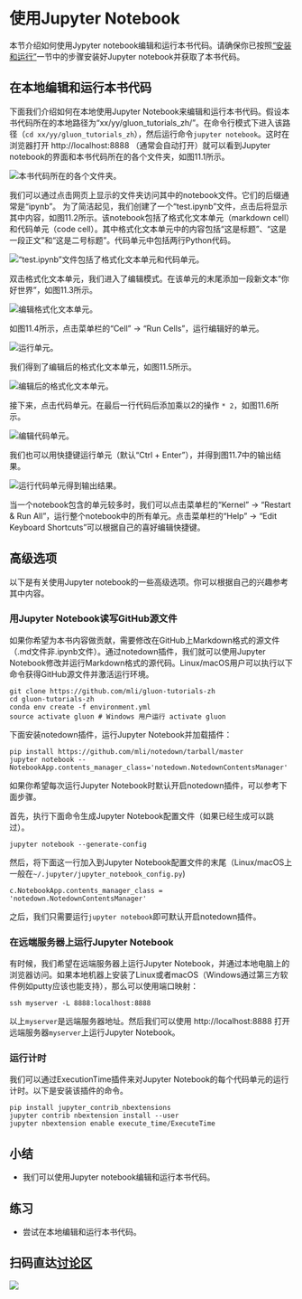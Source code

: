 # 使用Jupyter Notebook

本节介绍如何使用Jypyter notebook编辑和运行本书代码。请确保你已按照[“安装和运行”](../chapter_prerequisite/install.md)一节中的步骤安装好Jupyter notebook并获取了本书代码。


## 在本地编辑和运行本书代码

下面我们介绍如何在本地使用Jupyter Notebook来编辑和运行本书代码。假设本书代码所在的本地路径为“xx/yy/gluon_tutorials_zh/”。在命令行模式下进入该路径（`cd xx/yy/gluon_tutorials_zh`），然后运行命令`jupyter notebook`。这时在浏览器打开 http://localhost:8888 （通常会自动打开）就可以看到Jupyter notebook的界面和本书代码所在的各个文件夹，如图11.1所示。

![本书代码所在的各个文件夹。](../img/jupyter00.png)


我们可以通过点击网页上显示的文件夹访问其中的notebook文件。它们的后缀通常是“ipynb”。
为了简洁起见，我们创建了一个“test.ipynb”文件，点击后将显示其中内容，如图11.2所示。该notebook包括了格式化文本单元（markdown cell）和代码单元（code cell）。其中格式化文本单元中的内容包括“这是标题”、“这是一段正文”和“这是二号标题”。代码单元中包括两行Python代码。

![“test.ipynb”文件包括了格式化文本单元和代码单元。](../img/jupyter01.png)


双击格式化文本单元，我们进入了编辑模式。在该单元的末尾添加一段新文本“你好世界”，如图11.3所示。

![编辑格式化文本单元。](../img/jupyter02.png)


如图11.4所示，点击菜单栏的“Cell” $\rightarrow$ “Run Cells”，运行编辑好的单元。

![运行单元。](../img/jupyter03.png)


我们得到了编辑后的格式化文本单元，如图11.5所示。

![编辑后的格式化文本单元。](../img/jupyter04.png)


接下来，点击代码单元。在最后一行代码后添加乘以2的操作 `* 2`，如图11.6所示。

![编辑代码单元。](../img/jupyter05.png)


我们也可以用快捷键运行单元（默认“Ctrl + Enter”），并得到图11.7中的输出结果。

![运行代码单元得到输出结果。](../img/jupyter06.png)


当一个notebook包含的单元较多时，我们可以点击菜单栏的“Kernel” $\rightarrow$ “Restart & Run All”，运行整个notebook中的所有单元。点击菜单栏的“Help” $\rightarrow$ “Edit Keyboard Shortcuts”可以根据自己的喜好编辑快捷键。


## 高级选项

以下是有关使用Jupyter notebook的一些高级选项。你可以根据自己的兴趣参考其中内容。

### 用Jupyter Notebook读写GitHub源文件

如果你希望为本书内容做贡献，需要修改在GitHub上Markdown格式的源文件（.md文件非.ipynb文件）。通过notedown插件，我们就可以使用Jupyter Notebook修改并运行Markdown格式的源代码。Linux/macOS用户可以执行以下命令获得GitHub源文件并激活运行环境。

```
git clone https://github.com/mli/gluon-tutorials-zh
cd gluon-tutorials-zh
conda env create -f environment.yml
source activate gluon # Windows 用户运行 activate gluon
```

下面安装notedown插件，运行Jupyter Notebook并加载插件：

```
pip install https://github.com/mli/notedown/tarball/master
jupyter notebook --NotebookApp.contents_manager_class='notedown.NotedownContentsManager'
```

如果你希望每次运行Jupyter Notebook时默认开启notedown插件，可以参考下面步骤。

首先，执行下面命令生成Jupyter Notebook配置文件（如果已经生成可以跳过）。

```
jupyter notebook --generate-config
```

然后，将下面这一行加入到Jupyter Notebook配置文件的末尾（Linux/macOS上一般在`~/.jupyter/jupyter_notebook_config.py`)

```
c.NotebookApp.contents_manager_class = 'notedown.NotedownContentsManager'
```

之后，我们只需要运行`jupyter notebook`即可默认开启notedown插件。


### 在远端服务器上运行Jupyter Notebook

有时候，我们希望在远端服务器上运行Jupyter Notebook，并通过本地电脑上的浏览器访问。如果本地机器上安装了Linux或者macOS（Windows通过第三方软件例如putty应该也能支持），那么可以使用端口映射：

```
ssh myserver -L 8888:localhost:8888
```

以上`myserver`是远端服务器地址。然后我们可以使用 http://localhost:8888 打开远端服务器`myserver`上运行Jupyter Notebook。

### 运行计时

我们可以通过ExecutionTime插件来对Jupyter Notebook的每个代码单元的运行计时。以下是安装该插件的命令。

```
pip install jupyter_contrib_nbextensions
jupyter contrib nbextension install --user
jupyter nbextension enable execute_time/ExecuteTime
```

## 小结

* 我们可以使用Jupyter notebook编辑和运行本书代码。

## 练习

* 尝试在本地编辑和运行本书代码。


## 扫码直达[讨论区](https://discuss.gluon.ai/t/topic/6965)

![](../img/qr_jupyter.svg)
